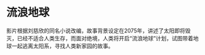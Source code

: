 # 流浪地球
  影片根据刘慈欣的同名小说改编，故事背景设定在2075年，讲述了太阳即将毁灭，已经不适合人类生存，而面对绝境，人类将开启“流浪地球”计划，试图带着地球一起逃离太阳系，寻找人类新家园的故事。
